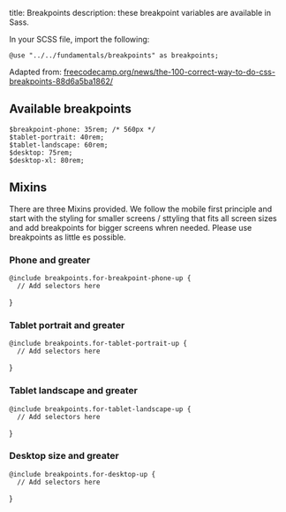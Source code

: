 title: Breakpoints
description: these breakpoint variables are available in Sass.

In your SCSS file, import the following:

    @use "../../fundamentals/breakpoints" as breakpoints;

Adapted from: [freecodecamp.org/news/the-100-correct-way-to-do-css-breakpoints-88d6a5ba1862/](https://www.freecodecamp.org/news/the-100-correct-way-to-do-css-breakpoints-88d6a5ba1862/)

## Available breakpoints

    $breakpoint-phone: 35rem; /* 560px */
    $tablet-portrait: 40rem;
    $tablet-landscape: 60rem;
    $desktop: 75rem;
    $desktop-xl: 80rem;

## Mixins

There are three Mixins provided. We follow the mobile first principle and start with the styling for smaller screens / sttyling that fits all screen sizes and add breakpoints for bigger screens whren needed. Please use breakpoints as little es possible.

### Phone and greater

    @include breakpoints.for-breakpoint-phone-up {
      // Add selectors here

}

### Tablet portrait and greater

    @include breakpoints.for-tablet-portrait-up {
      // Add selectors here

}

### Tablet landscape and greater

    @include breakpoints.for-tablet-landscape-up {
      // Add selectors here

}

### Desktop size and greater

    @include breakpoints.for-desktop-up {
      // Add selectors here

}
